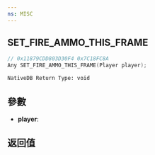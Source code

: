 ```yaml
---
ns: MISC
---
```

## SET_FIRE_AMMO_THIS_FRAME

```c
// 0x11879CDD803D30F4 0x7C18FC8A
Any SET_FIRE_AMMO_THIS_FRAME(Player player);
```

```
NativeDB Return Type: void
```

## 參數
* **player**: 

## 返回值
